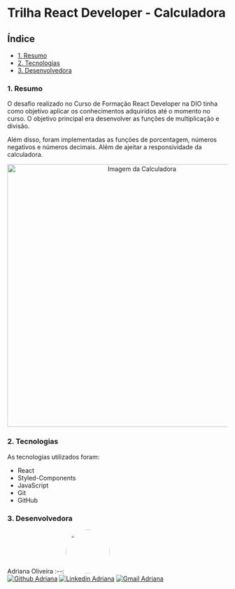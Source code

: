 # Trilha React Developer - Calculadora

## Índice

* [1. Resumo](#1-resumo) 
* [2. Tecnologias](#2-tecnologias) 
* [3. Desenvolvedora](#3-desenvolvedora)

### 1. Resumo

O desafio realizado no Curso de Formação React Developer na DIO tinha como objetivo aplicar os conhecimentos adquiridos até o momento no curso. O objetivo principal era desenvolver as funções de multiplicação e divisão.

Além disso, foram implementadas as funções de porcentagem, números negativos e números decimais. Além de ajeitar a responsividade da calculadora.

<div align="center">
  <img width="600" src="https://github.com/AdrianaKatarina/trilha-react-desafio01-calculadora/assets/122534293/44dfb3f2-c625-4acf-a16d-4b9176cbe67c" alt="Imagem da Calculadora"/>
</div>

### 2. Tecnologias

As tecnologias utilizados foram:

- React
- Styled-Components
- JavaScript
- Git
- GitHub

### 3. Desenvolvedora
Adriana Oliveira
:--: 
[<img style="border-radius: 50%;" src="https://avatars.githubusercontent.com/u/122534293?v=4" width=100><br>](https://github.com/AdrianaKatarina)
[![Github Adriana](https://img.shields.io/badge/-AdrianaOliveira-000?style=flat-square&logo=Github&logoColor=white&link=https://github.com/AdrianaKatarina)](https://github.com/AdrianaKatarina)
[![Linkedin Adriana](https://img.shields.io/badge/-Adriana-blue?style=flat-square&logo=Linkedin&logoColor=white&link=https://www.linkedin.com/in/adroliveira/)](https://www.linkedin.com/in/adroliveira/)
[![Gmail Adriana](https://img.shields.io/badge/-Email-c14438?style=flat-square&logo=Gmail&logoColor=white&link=mailto:adrianaoliveira.tech@gmail.com)](mailto:adrianaoliveira.tech@gmail.com)
